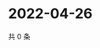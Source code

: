 # 2022-04-26

共 0 条

<!-- BEGIN WEIBO -->
<!-- 最后更新时间 Tue Apr 26 2022 05:17:32 GMT+0800 (China Standard Time) -->

<!-- END WEIBO -->
